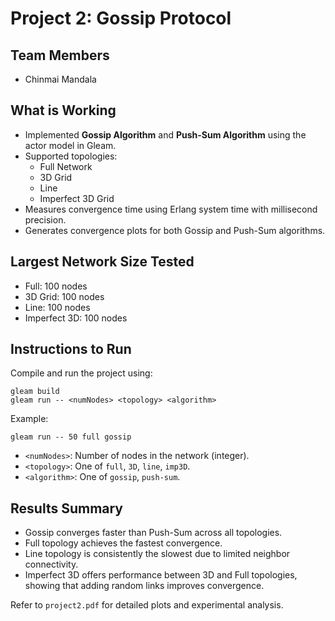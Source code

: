 # Project 2: Gossip Protocol

## Team Members

- Chinmai Mandala 

## What is Working

- Implemented **Gossip Algorithm** and **Push-Sum Algorithm** using the actor model in Gleam.
- Supported topologies:
  - Full Network
  - 3D Grid
  - Line
  - Imperfect 3D Grid
- Measures convergence time using Erlang system time with millisecond precision.
- Generates convergence plots for both Gossip and Push-Sum algorithms.

## Largest Network Size Tested

- Full: 100 nodes
- 3D Grid: 100 nodes
- Line: 100 nodes
- Imperfect 3D: 100 nodes

## Instructions to Run

Compile and run the project using:

```
gleam build
gleam run -- <numNodes> <topology> <algorithm>
```

Example:

```
gleam run -- 50 full gossip
```

- `<numNodes>`: Number of nodes in the network (integer).
- `<topology>`: One of `full`, `3D`, `line`, `imp3D`.
- `<algorithm>`: One of `gossip`, `push-sum`.

## Results Summary

- Gossip converges faster than Push-Sum across all topologies.
- Full topology achieves the fastest convergence.
- Line topology is consistently the slowest due to limited neighbor connectivity.
- Imperfect 3D offers performance between 3D and Full topologies, showing that adding random links improves convergence.

Refer to `project2.pdf` for detailed plots and experimental analysis.
